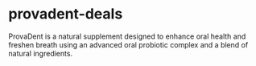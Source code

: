 # provadent-deals
ProvaDent is a natural supplement designed to enhance oral health and freshen breath using an advanced oral probiotic complex and a blend of natural ingredients.
